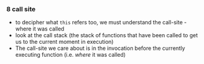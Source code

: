 ### 8 call site

- to decipher what `this` refers too, we must understand the call-site - where it was called
- look at the call stack (the stack of functions that have been called to get us to the current moment in execution)
- The call-site we care about is in the invocation before the currently executing function (i.e. *where* it was called)

